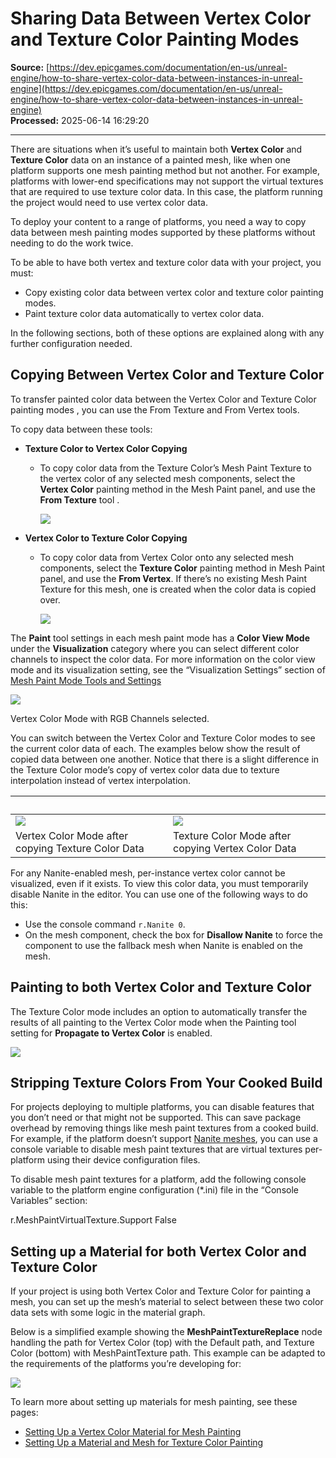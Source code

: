 # Sharing Data Between Vertex Color and Texture Color Painting Modes

**Source:** [https://dev.epicgames.com/documentation/en-us/unreal-engine/how-to-share-vertex-color-data-between-instances-in-unreal-engine](https://dev.epicgames.com/documentation/en-us/unreal-engine/how-to-share-vertex-color-data-between-instances-in-unreal-engine)  
**Processed:** 2025-06-14 16:29:20

---

There are situations when it’s useful to maintain both **Vertex Color** and **Texture Color** data on an instance of a painted mesh, like when one platform supports one mesh painting method but not another. For example, platforms with lower-end specifications may not support the virtual textures that are required to use texture color data. In this case, the platform running the project would need to use vertex color data.

To deploy your content to a range of platforms, you need a way to copy data between mesh painting modes supported by these platforms without needing to do the work twice.

To be able to have both vertex and texture color data with your project, you must:

-   Copy existing color data between vertex color and texture color painting modes.
-   Paint texture color data automatically to vertex color data.

In the following sections, both of these options are explained along with any further configuration needed.

## Copying Between Vertex Color and Texture Color

To transfer painted color data between the Vertex Color and Texture Color painting modes , you can use the From Texture and From Vertex tools.

To copy data between these tools:

-   **Texture Color to Vertex Color Copying**
    -   To copy color data from the Texture Color’s Mesh Paint Texture to the vertex color of any selected mesh components, select the **Vertex Color** painting method in the Mesh Paint panel, and use the **From Texture** tool .
        
        ![](https://d1iv7db44yhgxn.cloudfront.net/documentation/images/f28fc296-a5e0-404f-8cbb-1e44d2e453ac/mp-sharing-fromtexture.png)
-   **Vertex Color to Texture Color Copying**
    -   To copy color data from Vertex Color onto any selected mesh components, select the **Texture Color** painting method in Mesh Paint panel, and use the **From Vertex**. If there’s no existing Mesh Paint Texture for this mesh, one is created when the color data is copied over.
        
        ![](https://d1iv7db44yhgxn.cloudfront.net/documentation/images/d1bb02d0-9e0c-4ef0-aee2-cea93d57afce/mp-sharing-fromvertex.png)

The **Paint** tool settings in each mesh paint mode has a **Color View Mode** under the **Visualization** category where you can select different color channels to inspect the color data. For more information on the color view mode and its visualization setting, see the “Visualization Settings” section of [Mesh Paint Mode Tools and Settings](/documentation/en-us/unreal-engine/mesh-paint-tool-reference-in-unreal-engine)

![](https://d1iv7db44yhgxn.cloudfront.net/documentation/images/a8548a07-8981-4cb9-b347-854909fa2497/mp-sharing-colorviewmode.png)

Vertex Color Mode with RGB Channels selected.

You can switch between the Vertex Color and Texture Color modes to see the current color data of each. The examples below show the result of copied data between one another. Notice that there is a slight difference in the Texture Color mode’s copy of vertex color data due to texture interpolation instead of vertex interpolation.

|   |   |
| --- | --- |
| ![](https://d1iv7db44yhgxn.cloudfront.net/documentation/images/ee9278af-493b-4de7-a522-5ec504cfd1a9/mp-sharing-copiedtexturecolordata.png) | ![](https://d1iv7db44yhgxn.cloudfront.net/documentation/images/311611db-3d3a-4c11-94a9-e58f19422787/mp-sharing-copiedvertexcolordata.png) |
| Vertex Color Mode after copying Texture Color Data | Texture Color Mode after copying Vertex Color Data |

For any Nanite-enabled mesh, per-instance vertex color cannot be visualized, even if it exists. To view this color data, you must temporarily disable Nanite in the editor. You can use one of the following ways to do this:

-   Use the console command `r.Nanite 0`.
-   On the mesh component, check the box for **Disallow Nanite** to force the component to use the fallback mesh when Nanite is enabled on the mesh.

## Painting to both Vertex Color and Texture Color

The Texture Color mode includes an option to automatically transfer the results of all painting to the Vertex Color mode when the Painting tool setting for **Propagate to Vertex Color** is enabled.

![](https://d1iv7db44yhgxn.cloudfront.net/documentation/images/2eb3666b-2387-4a29-8e1b-5ef8989d3ecb/mp-sharing-propagatesetting.png)

## Stripping Texture Colors From Your Cooked Build

For projects deploying to multiple platforms, you can disable features that you don’t need or that might not be supported. This can save package overhead by removing things like mesh paint textures from a cooked build. For example, if the platform doesn’t support [Nanite meshes](/documentation/en-us/unreal-engine/nanite-virtualized-geometry-in-unreal-engine), you can use a console variable to disable mesh paint textures that are virtual textures per-platform using their device configuration files.

To disable mesh paint textures for a platform, add the following console variable to the platform engine configuration (\*.ini) file in the “Console Variables” section:

r.MeshPaintVirtualTexture.Support False

## Setting up a Material for both Vertex Color and Texture Color

If your project is using both Vertex Color and Texture Color for painting a mesh, you can set up the mesh’s material to select between these two color data sets with some logic in the material graph.

Below is a simplified example showing the **MeshPaintTextureReplace** node handling the path for Vertex Color (top) with the Default path, and Texture Color (bottom) with MeshPaintTexture path. This example can be adapted to the requirements of the platforms you’re developing for:

![](https://d1iv7db44yhgxn.cloudfront.net/documentation/images/f53cfdeb-d3bc-4d80-bb51-bd815fd78460/mp-sharing-meshpainttexturereplacenode.png)

To learn more about setting up materials for mesh painting, see these pages:

-   [Setting Up a Vertex Color Material for Mesh Painting](/documentation/en-us/unreal-engine/setting-up-a-vertex-color-material-for-mesh-painting-in-unreal-engine)
-   [Setting Up a Material and Mesh for Texture Color Painting](/documentation/en-us/unreal-engine/setting-up-a-material-and-mesh-for-texture-color-painting-in-unreal-engine)